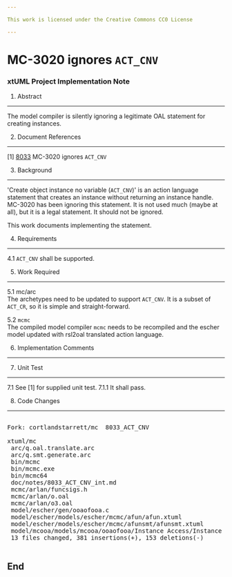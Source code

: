 ```yaml
---

This work is licensed under the Creative Commons CC0 License

---
```


# MC-3020 ignores `ACT_CNV`  
### xtUML Project Implementation Note


1. Abstract
-----------
The model compiler is silently ignoring a legitimate OAL statement for
creating instances.

2. Document References
----------------------
[1] [8033](https://support.onefact.net/issues/8033) MC-3020 ignores `ACT_CNV`  

3. Background
-------------
'Create object instance no variable (`ACT_CNV`)' is an action language
statement that creates an instance without returning an instance handle.
MC-3020 has been ignoring this statement.  It is not used much (maybe
at all), but it is a legal statement.  It should not be ignored.

This work documents implementing the statement.

4. Requirements
---------------
4.1 `ACT_CNV` shall be supported.

5. Work Required
----------------
5.1 mc/arc  
The archetypes need to be updated to support `ACT_CNV`.  It is a subset
of `ACT_CR`, so it is simple and straight-forward.

5.2 `mcmc`  
The compiled model compiler `mcmc` needs to be recompiled and the escher
model updated with rsl2oal translated action language.

6. Implementation Comments
--------------------------

7. Unit Test
------------
7.1 See [1] for supplied unit test.
7.1.1 It shall pass.

8. Code Changes
---------------
<pre>

Fork: cortlandstarrett/mc  8033_ACT_CNV  

xtuml/mc
 arc/q.oal.translate.arc                                                 |   1 +
 arc/q.smt.generate.arc                                                  |  38 +++++++++++
 bin/mcmc                                                                | Bin 1856419 -> 1884688 bytes
 bin/mcmc.exe                                                            | Bin 1175308 -> 1188795 bytes
 bin/mcmc64                                                              | Bin 2170101 -> 2220232 bytes
 doc/notes/8033_ACT_CNV_int.md                                           |  63 +++++++++++++++++
 mcmc/arlan/funcsigs.h                                                   |   2 +
 mcmc/arlan/o.oal                                                        |  31 +--------
 mcmc/arlan/o3.oal                                                       |  42 +++++++++++-
 model/escher/gen/ooaofooa.c                                             | 186 +++++++++++++++++--------
 model/escher/models/escher/mcmc/afun/afun.xtuml                         |  28 --------
 model/escher/models/escher/mcmc/afunsmt/afunsmt.xtuml                   |  95 ++++++++++++++++++++++++-
 model/mcooa/models/mcooa/ooaofooa/Instance Access/Instance Access.xtuml |  48 ++++++++++---
 13 files changed, 381 insertions(+), 153 deletions(-)

</pre>

End
---

